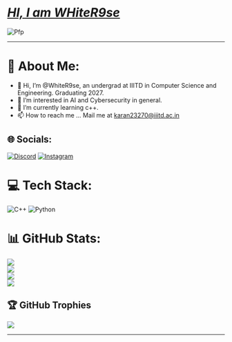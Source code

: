 


<!---
WhiteR9se/WhiteR9se is a ✨ special ✨ repository because its `README.md` (this file) appears on your GitHub profile.
You can click the Preview link to take a look at your changes.
--->

<H1><b><i><u> HI, I am WHiteR9se  </u></i></b></H1>

![Pfp](https://avatars.githubusercontent.com/u/98538984?v=4)

***

# 💫 About Me:
- 👋 Hi, I’m @WhiteR9se, an undergrad at IIITD in Computer Science and Engineering. Graduating 2027.
- 👀 I’m interested in AI and Cybersecurity in general.
- 🌱 I’m currently learning c++.
- 📫 How to reach me ... Mail me at karan23270@iiitd.ac.in


## 🌐 Socials:
[![Discord](https://img.shields.io/badge/Discord-%237289DA.svg?logo=discord&logoColor=white)](https://discord.gg/only_real_kermit) [![Instagram](https://img.shields.io/badge/Instagram-%23E4405F.svg?logo=Instagram&logoColor=white)](https://instagram.com/karan83_)

# 💻 Tech Stack:
![C++](https://img.shields.io/badge/c++-%2300599C.svg?style=for-the-badge&logo=c%2B%2B&logoColor=white) ![Python](https://img.shields.io/badge/python-3670A0?style=for-the-badge&logo=python&logoColor=ffdd54)
# 📊 GitHub Stats:
![](https://github-readme-stats.vercel.app/api?username=WhiteR9se&theme=darcula&hide_border=false)<br/>
![](https://github-readme-streak-stats.herokuapp.com/?user=WhiteR9se&theme=darcula&hide_border=false)<br/>
![](https://github-readme-stats.vercel.app/api/top-langs/?username=WhiteR9se&theme=darcula&hide_border=false&include_all_commits=true&count_private=true)<br/>
![](https://github-readme-streak-stats.herokuapp.com/?username=WhiteR9se&theme=darcula&hide_border=false)<br/>


## 🏆 GitHub Trophies
![](https://github-profile-trophy.vercel.app/?username=WhiteR9se&theme=darkhub&no-frame=true&no-bg=false&margin-w=4)

---






